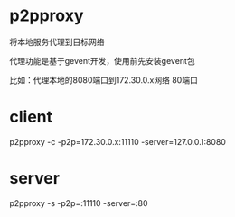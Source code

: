 # p2pproxy

将本地服务代理到目标网络

代理功能是基于gevent开发，使用前先安装gevent包

比如：代理本地的8080端口到172.30.0.x网络 80端口

# client
p2pproxy -c -p2p=172.30.0.x:11110 -server=127.0.0.1:8080
 
# server 
p2pproxy -s -p2p=:11110  -server=:80

